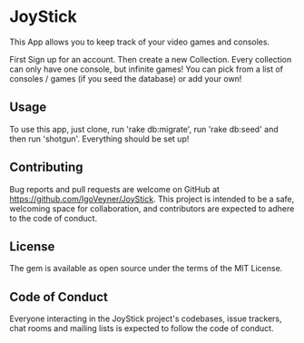 # JoyStick
This App allows you to keep track of your video games and consoles.

First Sign up for an account.
Then create a new Collection. Every collection can only have one console, but infinite games!
You can pick from a list of consoles / games (if you seed the database) or add your own!

## Usage
To use this app, just clone, run 'rake db:migrate', run 'rake db:seed' and then run 'shotgun'. Everything should be set up!

## Contributing
Bug reports and pull requests are welcome on GitHub at https://github.com/IgoVeyner/JoyStick. This project is intended to be a safe, welcoming space for collaboration, and contributors are expected to adhere to the code of conduct.

## License
The gem is available as open source under the terms of the MIT License.

## Code of Conduct
Everyone interacting in the JoyStick project's codebases, issue trackers, chat rooms and mailing lists is expected to follow the code of conduct.